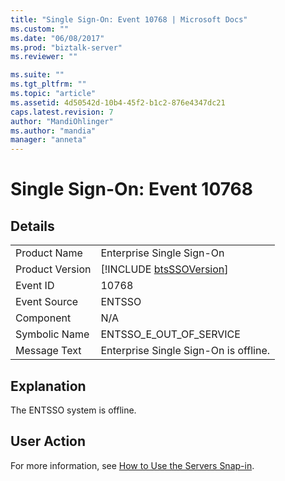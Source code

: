 ```yaml
---
title: "Single Sign-On: Event 10768 | Microsoft Docs"
ms.custom: ""
ms.date: "06/08/2017"
ms.prod: "biztalk-server"
ms.reviewer: ""

ms.suite: ""
ms.tgt_pltfrm: ""
ms.topic: "article"
ms.assetid: 4d50542d-10b4-45f2-b1c2-876e4347dc21
caps.latest.revision: 7
author: "MandiOhlinger"
ms.author: "mandia"
manager: "anneta"
---
```

# Single Sign-On: Event 10768
## Details  
  
|                 |                                                             |
|-----------------|-------------------------------------------------------------|
|  Product Name   |                  Enterprise Single Sign-On                  |
| Product Version | [!INCLUDE [btsSSOVersion](../includes/btsssoversion-md.md)] |
|    Event ID     |                            10768                            |
|  Event Source   |                           ENTSSO                            |
|    Component    |                             N/A                             |
|  Symbolic Name  |                   ENTSSO_E_OUT_OF_SERVICE                   |
|  Message Text   |            Enterprise Single Sign-On is offline.            |
  
## Explanation  
 The ENTSSO system is offline.  
  
## User Action  
 For more information, see [How to Use the Servers Snap-in](../core/how-to-use-the-servers-snap-in.md).